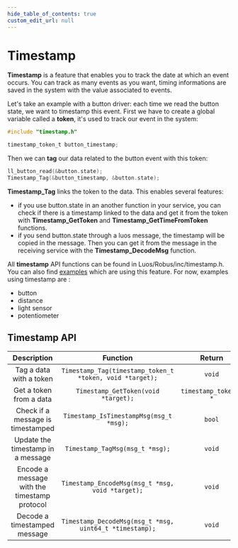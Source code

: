 ```yaml
---
hide_table_of_contents: true
custom_edit_url: null
---
```


# Timestamp

**Timestamp** is a feature that enables you to track the date at which an event occurs. You can track as many events as you want, timing informations are saved in the system with the value associated to events.

Let's take an example with a button driver: each time we read the button state, we want to timestamp this event. First we have to create a global variable called a **token**, it's used to track our event in the system:

```C
#include "timestamp.h"

timestamp_token_t button_timestamp;
```

Then we can **tag** our data related to the button event with this token:

```C
ll_button_read(&button.state);
Timestamp_Tag(&button_timestamp, &button.state);
```
**Timestamp_Tag** links the token to the data. This enables several features:
- if you use button.state in an another function in your service, you can check if there is a timestamp linked to the data and get it from the token with **Timestamp_GetToken** and **Timestamp_GetTimeFromToken** functions.
- if you send button.state through a luos message, the timestamp will be copied in the message. Then you can get it from the message in the receiving service with the **Timestamp_DecodeMsg** function.

All **timestamp** API functions can be found in Luos/Robus/inc/timestamp.h. You can also find [examples](https://github.com/Luos-io/Examples/blob/master/Projects/l0/) which are using this feature. For now, examples using timestamp are : 
- button
- distance
- light sensor
- potentiometer

## Timestamp API

|                        Description                         |                                       Function                                        |      Return      |
| :--------------------------------------------------------: | :-----------------------------------------------------------------------------------: | :--------------: |
|   Tag a data  with a token    |   `Timestamp_Tag(timestamp_token_t *token, void *target);`    |   `void`  |
|   Get a token from a data     |   `Timestamp_GetToken(void *target);` | `timestamp_token_t *` |
|   Check if a message is timestamped     |   `Timestamp_IsTimestampMsg(msg_t *msg);` | `bool` |
|   Update the timestamp in a message     |   `Timestamp_TagMsg(msg_t *msg);` | `void` |
|   Encode a message with the timestamp protocol     |   `Timestamp_EncodeMsg(msg_t *msg, void *target);` | `void` |
|   Decode a timestamped message     |   `Timestamp_DecodeMsg(msg_t *msg, uint64_t *timestamp);` | `void` |
